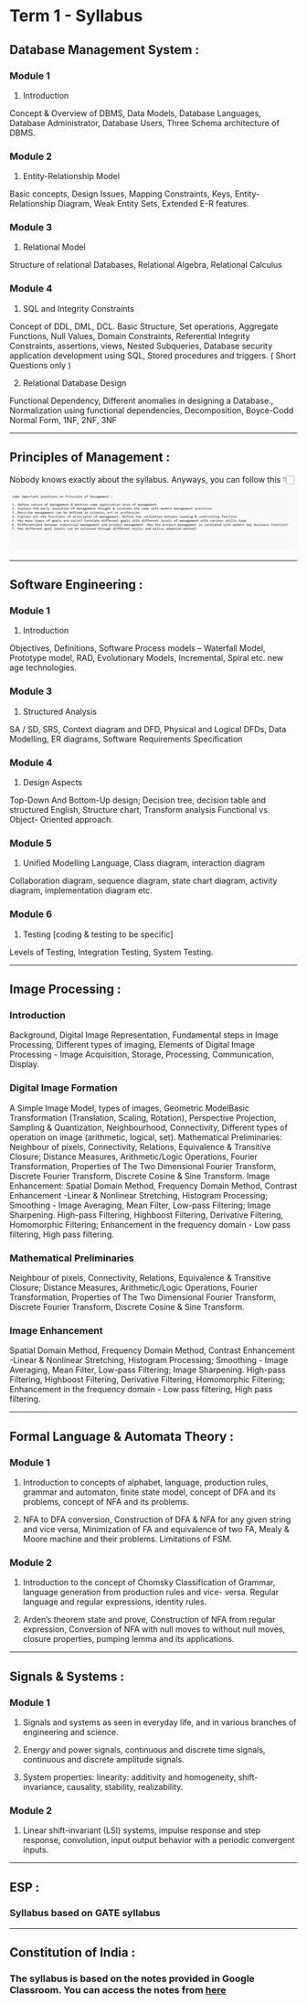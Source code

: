 # Term 1 - Syllabus

## Database Management System :

### Module 1

1. Introduction

Concept & Overview of DBMS, Data Models, Database Languages, Database Administrator, Database Users, Three Schema architecture of DBMS.

### Module 2

1. Entity-Relationship Model

Basic concepts, Design Issues, Mapping Constraints, Keys, Entity-Relationship Diagram, Weak Entity Sets, Extended E-R features.

### Module 3

1. Relational Model

Structure of relational Databases, Relational Algebra, Relational Calculus

### Module 4

1. SQL and Integrity Constraints

Concept of DDL, DML, DCL. Basic Structure, Set operations, Aggregate Functions, Null Values, Domain Constraints, Referential Integrity Constraints, assertions, views, Nested Subqueries, Database security application development using SQL, Stored procedures and triggers.
( Short Questions only )

2. Relational Database Design

Functional Dependency, Different anomalies in designing a Database., Normalization using functional dependencies, Decomposition, Boyce-Codd Normal Form, 1NF, 2NF, 3NF

---

## Principles of Management :

Nobody knows exactly about the syllabus. Anyways, you can follow this 👇🏻
![](image.png)

---

## Software Engineering :

### Module 1

1. Introduction

Objectives, Definitions, Software Process models – Waterfall Model, Prototype model, RAD, Evolutionary Models, Incremental, Spiral etc. new age technologies.

### Module 3

1. Structured Analysis

SA / SD, SRS, Context diagram and DFD, Physical and Logical DFDs, Data Modelling, ER diagrams, Software Requirements Specification

### Module 4

1. Design Aspects

Top-Down And Bottom-Up design; Decision tree, decision table and structured English, Structure chart, Transform analysis Functional vs. Object- Oriented approach.

### Module 5

1. Unified Modelling Language, Class diagram, interaction diagram

Collaboration diagram, sequence diagram, state chart diagram, activity diagram, implementation diagram etc.

### Module 6

1. Testing [coding & testing to be specific]

Levels of Testing, Integration Testing, System Testing.

---

## Image Processing :

### Introduction

Background, Digital Image Representation, Fundamental steps in Image Processing, Different types of imaging, Elements of Digital Image Processing - Image Acquisition, Storage, Processing, Communication, Display.

### Digital Image Formation

A Simple Image Model, types of images, Geometric ModelBasic Transformation (Translation, Scaling, Rotation), Perspective Projection, Sampling & Quantization, Neighbourhood, Connectivity, Different types of operation on image (arithmetic, logical, set). Mathematical Preliminaries: Neighbour of pixels, Connectivity, Relations, Equivalence & Transitive Closure; Distance Measures, Arithmetic/Logic Operations, Fourier Transformation, Properties of The Two Dimensional Fourier Transform, Discrete Fourier Transform, Discrete Cosine & Sine Transform. Image Enhancement: Spatial Domain Method, Frequency Domain Method, Contrast Enhancement -Linear & Nonlinear Stretching, Histogram Processing; Smoothing - Image Averaging, Mean Filter, Low-pass Filtering; Image Sharpening. High-pass Filtering, Highboost Filtering, Derivative Filtering, Homomorphic Filtering; Enhancement in the frequency domain - Low pass filtering, High pass filtering.

### Mathematical Preliminaries

Neighbour of pixels, Connectivity, Relations, Equivalence & Transitive Closure; Distance Measures, Arithmetic/Logic Operations, Fourier Transformation, Properties of The Two Dimensional Fourier Transform, Discrete Fourier Transform, Discrete Cosine & Sine Transform.

### Image Enhancement

Spatial Domain Method, Frequency Domain Method, Contrast Enhancement -Linear & Nonlinear Stretching, Histogram Processing; Smoothing - Image Averaging, Mean Filter, Low-pass Filtering; Image Sharpening. High-pass Filtering, Highboost Filtering, Derivative Filtering, Homomorphic Filtering; Enhancement in the frequency domain - Low pass filtering, High pass filtering.

---

## Formal Language & Automata Theory :

### Module 1

1. Introduction to concepts of alphabet, language, production rules, grammar and automaton, finite state model, concept of DFA and its problems, concept of NFA and its problems.

2. NFA to DFA conversion, Construction of DFA & NFA for any given string and vice versa, Minimization of FA and equivalence of two FA, Mealy & Moore machine and their problems. Limitations of FSM.

### Module 2

1. Introduction to the concept of Chomsky Classification of Grammar, language generation from production rules and vice- versa. Regular language and regular expressions, identity rules.

2. Arden’s theorem state and prove, Construction of NFA from regular expression, Conversion of NFA with null moves to without null moves, closure properties, pumping lemma and its applications.

---

## Signals & Systems :

### Module 1

1. Signals and systems as seen in everyday life, and in various branches of engineering and science.

2. Energy and power signals, continuous and discrete time signals, continuous and discrete amplitude signals.

3. System properties: linearity: additivity and homogeneity, shift-invariance, causality, stability, realizability.

### Module 2

1. Linear shift-invariant (LSI) systems, impulse response and step response, convolution, input output behavior with a periodic convergent inputs.

---

## ESP :

### Syllabus based on GATE syllabus

---

## Constitution of India :

### The syllabus is based on the notes provided in Google Classroom. You can access the notes from [here](https://github.com/therandomuser03/sem5-notes/tree/main/Notes/Constitution%20of%20India)